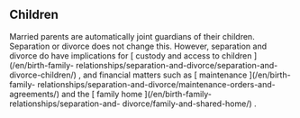 ##  Children

Married parents are automatically joint guardians of their children.
Separation or divorce does not change this. However, separation and divorce do
have implications for [ custody and access to children ](/en/birth-family-
relationships/separation-and-divorce/separation-and-divorce-children/) , and
financial matters such as [ maintenance ](/en/birth-family-
relationships/separation-and-divorce/maintenance-orders-and-agreements/) and
the [ family home ](/en/birth-family-relationships/separation-and-
divorce/family-and-shared-home/) .
